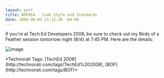 ```yaml
---
layout: post
title: BOF864 - Code Style and Standards
date: 2008-06-03 21:12:26 -04:00
---
```


If you're at Tech·Ed Developers 2008, be sure to check out my Birds of a Feather session tomorrow night (6/4) at 7:45 PM. Here are the details:

![image](http://gwb.blob.core.windows.net/sdorman/WindowsLiveWriter/BirdsofaFeathersessionCodeStyleandStanda_F769/image_thumb.png)
  <div class="wlWriterSmartContent" id="scid:0767317B-992E-4b12-91E0-4F059A8CECA8:3d4dbcd5-7a53-467f-a965-587159fc14f8" style="padding-right: 0px; display: inline; padding-left: 0px; padding-bottom: 0px; margin: 0px; padding-top: 0px">*Technorati Tags: [TechEd 2008](http://technorati.com/tags/TechEd%202008), [BOF](http://technorati.com/tags/BOF)*</div>
